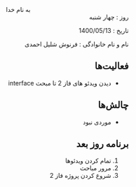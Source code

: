 <div dir="rtl" align="center">
به نام خدا
</div>
<div dir="rtl" align="right">
روز : چهار شنبه

تاریخ : 1400/05/13

نام و نام خانوادگی : فرنوش شلیل احمدی

## فعالیت‌ها
* دیدن ویدئو های فاز 2 تا مبحث interface
 
## چالش‌ها
* موردی نبود

## برنامه روز بعد
1. تمام کردن ویدئوها 
2. مرور مباحث
3. شروع کردن پروژه فاز 2

</div>
